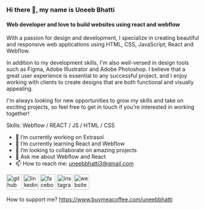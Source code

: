 ### Hi there 👋, my name is Uneeb Bhatti
#### Web developer and  love to build websites using react and webflow

With a passion for design and development, I specialize in creating beautiful and responsive web applications using HTML, CSS, JavaScript, React and Webflow.

In addition to my development skills, I'm also well-versed in design tools such as Figma, Adobe Illustrator and Adobe Photoshop. I believe that a great user experience is essential to any successful project, and I enjoy working with clients to create designs that are both functional and visually appealing.

I'm always looking for new opportunities to grow my skills and take on exciting projects, so feel free to get in touch if you're interested in working together!

Skills: Webflow / REACT / JS / HTML / CSS

- 🔭 I’m currently working on Extrasol 
- 🌱 I’m currently learning React and Webflow 
- 👯 I’m looking to collaborate on amazing projects 
- 💬 Ask me about Webflow and React 
- 📫 How to reach me: uneebbhatti3@gmail.com 


[<img src='https://cdn.jsdelivr.net/npm/simple-icons@3.0.1/icons/github.svg' alt='github' height='40'>](https://github.com/UneebBhatti)  [<img src='https://cdn.jsdelivr.net/npm/simple-icons@3.0.1/icons/linkedin.svg' alt='linkedin' height='40'>](https://www.linkedin.com/in/https://www.linkedin.com/in/uneeb-bhatti-4194b4224//)  [<img src='https://cdn.jsdelivr.net/npm/simple-icons@3.0.1/icons/facebook.svg' alt='facebook' height='40'>](https://www.facebook.com/https://www.facebook.com/profile.php?id=100010313268131)  [<img src='https://cdn.jsdelivr.net/npm/simple-icons@3.0.1/icons/instagram.svg' alt='instagram' height='40'>](https://www.instagram.com/https://www.instagram.com/_uneeb_15//)  [<img src='https://cdn.jsdelivr.net/npm/simple-icons@3.0.1/icons/icloud.svg' alt='website' height='40'>](https://uneebbhatti.netlify.app/)  

How to support me?
https://www.buymeacoffee.com/uneebbhatti
